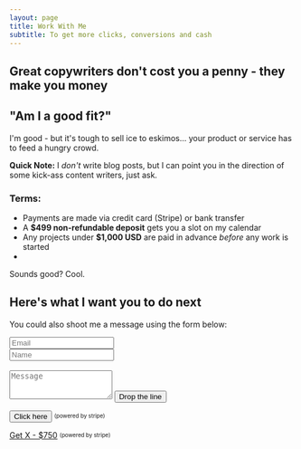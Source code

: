 ```yaml
---
layout: page
title: Work With Me
subtitle: To get more clicks, conversions and cash
---
```




## Great copywriters don't cost you a penny - they make you money




## "Am I a good fit?"

I'm good - but it's tough to sell ice to eskimos... your product or service has to feed a hungry crowd. 




**Quick Note:** I *don't* write blog posts, but I can point you in the direction of some kick-ass content writers, just ask.

### Terms:

- Payments are made via credit card (Stripe) or bank transfer 
- A **$499 non-refundable deposit** gets you a slot on my calendar 
- Any projects under **$1,000 USD** are paid in advance _before_ any work is started
- 

Sounds good? Cool. 

## Here's what I want you to do next

You could also shoot me a message using the form below:

<form action="https://formspree.io/jakeforcopy@gmail.com" method="POST" class="form" id="contact-form">

<div class="row">
<div class="col-xs-6">
<input type="email" name="_replyto" class="form-control input-lg" placeholder="Email" title="Email">
</div>
<div class="col-xs-6">
<input type="text" name="name" class="form-control input-lg" placeholder="Name" title="Name">
</div>
<br>
</div>
<input type="hidden" name="_subject" value="New submission from jakelarue.github.io">
<textarea type="text" name="content" class="form-control input-lg" placeholder="Message" title="Message" required="required" rows="3"></textarea>
<input type="text" name="_gotcha" style="display:none">
<input type="hidden" name="_next" value="./aboutme?message=Your message was sent successfully, thanks!">
<button type="submit" class="btn btn-lg btn-primary">Drop the line</button>


</form>



<button name="button">Click here</button>
<sub><sup>(powered by stripe)</sup></sub>

<a class="btn btn-success btn-lg get-started-btn" href="https://github.com/daattali/beautiful-jekyll#readme">Get X - $750</a>
<sub><sup>(powered by stripe)</sup></sub>
